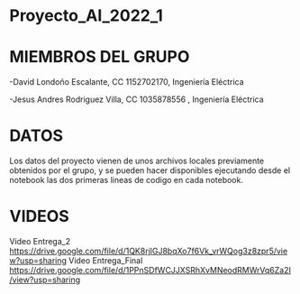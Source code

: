 # Proyecto_AI_2022_1
# MIEMBROS DEL GRUPO
-David Londoño Escalante, CC 1152702170, Ingeniería Eléctrica 

-Jesus Andres Rodriguez Villa, CC 1035878556 , Ingeniería Eléctrica

# DATOS
Los datos del proyecto vienen de unos archivos locales previamente obtenidos por el grupo, y se pueden hacer disponibles ejecutando desde el notebook las dos primeras lineas de codigo en cada notebook.
# VIDEOS
Video Entrega_2
https://drive.google.com/file/d/1QK8rjlGJ8bqXo7f6Vk_vrWQog3z8zpr5/view?usp=sharing
Video Entrega_Final
https://drive.google.com/file/d/1PPnSDfWCJJXSRhXvMNeodRMWrVq6Za2I/view?usp=sharing
